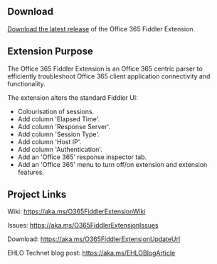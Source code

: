 ## Download
<a href="https://aka.ms/O365FiddlerExtensionUpdateUrl" target="_blank">Download the latest release</a> of the Office 365 Fiddler Extension.

## Extension Purpose
The Office 365 Fiddler Extension is an Office 365 centric parser to efficiently troubleshoot Office 365 client application connectivity and functionality.

The extension alters the standard Fiddler UI:

* Colourisation of sessions.
* Add column 'Elapsed Time'.
* Add column 'Response Server'.
* Add column 'Session Type'.
* Add column 'Host IP'.
* Add column 'Authentication'.
* Add an 'Office 365' response inspector tab.
* Add an 'Office 365' menu to turn off/on extension and extension features.

## Project Links

Wiki: <a href="https://aka.ms/O365FiddlerExtensionWiki" target="_blank">https://aka.ms/O365FiddlerExtensionWiki</a>

Issues: <a href="https://aka.ms/O365FiddlerExtensionIssues" target="_blank">https://aka.ms/O365FiddlerExtensionIssues</a>

Download: <a href="https://aka.ms/O365FiddlerExtensionUpdateUrl" target="_blank">https://aka.ms/O365FiddlerExtensionUpdateUrl</a>

EHLO Technet blog post: <a href="https://aka.ms/EHLOBlogArticle" target="_blank">https://aka.ms/EHLOBlogArticle</a>

